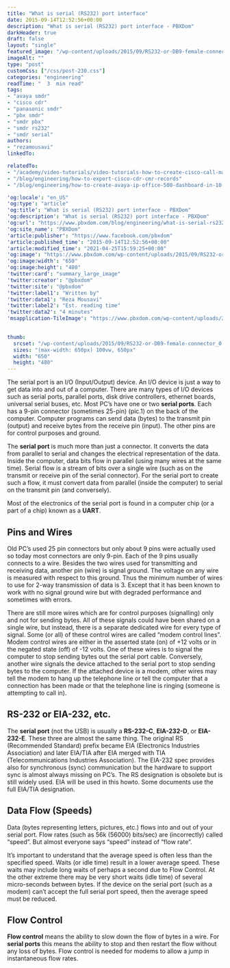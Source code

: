 ```yaml
---
title: "What is serial (RS232) port interface"
date: 2015-09-14T12:52:56+00:00
description: "What is serial (RS232) port interface - PBXDom"
darkHeader: true
draft: false
layout: "single"
featured_image: "/wp-content/uploads/2015/09/RS232-or-DB9-female-connector_0.jpeg"
imageAlt: ""
type: "post"
customCss: ["/css/post-230.css"]
categories: "engineering"
readTime: "  3  min read"
tags: 
- "avaya smdr"
- "cisco cdr"
- "panasonic smdr"
- "pbx smdr"
- "smdr pbx"
- "smdr rs232"
- "smdr serial"
authors: 
- "rezamousavi"
linkedTo: 

relatedTo: 
- "/academy/video-tutorials/video-tutorials-how-to-create-cisco-call-manager-dashboard-in-10-minutes"
- "/blog/engineering/how-to-export-cisco-cdr-cmr-records"
- "/blog/engineering/how-to-create-avaya-ip-office-500-dashboard-in-10-minutes-v"

'og:locale': "en_US"
'og:type': "article"
'og:title': "What is serial (RS232) port interface - PBXDom"
'og:description': "What is serial (RS232) port interface - PBXDom"
'og:url': "https://www.pbxdom.com/blog/engineering/what-is-serial-rs232-port-interface"
'og:site_name': "PBXDom"
'article:publisher': "https://www.facebook.com/pbxdom"
'article:published_time': "2015-09-14T12:52:56+00:00"
'article:modified_time': "2021-04-25T15:59:25+00:00"
'og:image': "https://www.pbxdom.com/wp-content/uploads/2015/09/RS232-or-DB9-female-connector_0.jpeg"
'og:image:width': "650"
'og:image:height': "480"
'twitter:card': "summary_large_image"
'twitter:creator': "@pbxdom"
'twitter:site': "@pbxdom"
'twitter:label1': "Written by"
'twitter:data1': "Reza Mousavi"
'twitter:label2': "Est. reading time"
'twitter:data2': "4 minutes"
'msapplication-TileImage': "https://www.pbxdom.com/wp-content/uploads/2020/06/pbxdom000-300x300.png"
             

thumb:  
  srcset: "/wp-content/uploads/2015/09/RS232-or-DB9-female-connector_0.jpeg 650w, /wp-content/uploads/2015/09/RS232-or-DB9-female-connector_0-300x222.jpeg 300w"
  sizes: "(max-width: 650px) 100vw, 650px"
  width: "650"
  height: "480"
---
```

The serial port is an I/O (Input/Output) device. An I/O device is just a way to get data into and out of a computer. There are many types of I/O devices such as serial ports, parallel ports, disk drive controllers, ethernet boards, universal serial buses, etc. Most PC’s have one or two **serial ports**. Each has a 9-pin connector (sometimes 25-pin) (pic.1) on the back of the computer. Computer programs can send data (bytes) to the transmit pin (output) and receive bytes from the receive pin (input). The other pins are for control purposes and ground.

The **serial port** is much more than just a connector. It converts the data from parallel to serial and changes the electrical representation of the data. Inside the computer, data bits flow in parallel (using many wires at the same time). Serial flow is a stream of bits over a single wire (such as on the transmit or receive pin of the serial connector). For the serial port to create such a flow, it must convert data from parallel (inside the computer) to serial on the transmit pin (and conversely).

Most of the electronics of the serial port is found in a computer chip (or a part of a chip) known as a **UART**.

## Pins and Wires

Old PC’s used 25 pin connectors but only about 9 pins were actually used so today most connectors are only 9-pin. Each of the 9 pins usually connects to a wire. Besides the two wires used for transmitting and receiving data, another pin (wire) is signal ground. The voltage on any wire is measured with respect to this ground. Thus the minimum number of wires to use for 2-way transmission of data is 3\. Except that it has been known to work with no signal ground wire but with degraded performance and sometimes with errors.

There are still more wires which are for control purposes (signalling) only and not for sending bytes. All of these signals could have been shared on a single wire, but instead, there is a separate dedicated wire for every type of signal. Some (or all) of these control wires are called “modem control lines”. Modem control wires are either in the asserted state (on) of +12 volts or in the negated state (off) of -12 volts. One of these wires is to signal the computer to stop sending bytes out the serial port cable. Conversely, another wire signals the device attached to the serial port to stop sending bytes to the computer. If the attached device is a modem, other wires may tell the modem to hang up the telephone line or tell the computer that a connection has been made or that the telephone line is ringing (someone is attempting to call in).

   
## RS-232 or EIA-232, etc.

The **serial port** (not the USB) is usually a **RS-232-C**, **EIA-232-D**, or **EIA-232-E**. These three are almost the same thing. The original RS (Recommended Standard) prefix became EIA (Electronics Industries Association) and later EIA/TIA after EIA merged with TIA (Telecommunications Industries Association). The EIA-232 spec provides also for synchronous (sync) communication but the hardware to support sync is almost always missing on PC’s. The RS designation is obsolete but is still widely used. EIA will be used in this howto. Some documents use the full EIA/TIA designation.

 ## Data Flow (Speeds)

Data (bytes representing letters, pictures, etc.) flows into and out of your serial port. Flow rates (such as 56k (56000) bits/sec) are (incorrectly) called “speed”. But almost everyone says “speed” instead of “flow rate”.

It’s important to understand that the average speed is often less than the specified speed. Waits (or idle time) result in a lower average speed. These waits may include long waits of perhaps a second due to Flow Control. At the other extreme there may be very short waits (idle time) of several micro-seconds between bytes. If the device on the serial port (such as a modem) can’t accept the full serial port speed, then the average speed must be reduced.

## Flow Control

**Flow control** means the ability to slow down the flow of bytes in a wire. For **serial ports** this means the ability to stop and then restart the flow without any loss of bytes. Flow control is needed for modems to allow a jump in instantaneous flow rates.